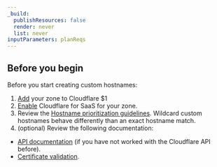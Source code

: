 ```yaml
---
_build:
  publishResources: false
  render: never
  list: never
inputParameters: planReqs
---
```


## Before you begin

Before you start creating custom hostnames:

1. [Add](/fundamentals/setup/manage-domains/add-site/) your zone to Cloudflare $1
2. [Enable](/cloudflare-for-platforms/cloudflare-for-saas/start/enable/) Cloudflare for SaaS for your zone.
3. Review the [Hostname prioritization guidelines](/ssl/reference/certificate-and-hostname-priority/#hostname-priority-ssl-for-saas). Wildcard custom hostnames behave differently than an exact hostname match.
4. (optional) Review the following documentation:

  - [API documentation](/fundamentals/api/) (if you have not worked with the Cloudflare API before).
  - [Certificate validation](/cloudflare-for-platforms/cloudflare-for-saas/security/certificate-management/issue-and-validate/validate-certificates/).

